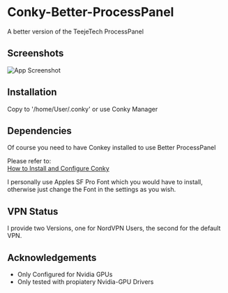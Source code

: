 
# Conky-Better-ProcessPanel 

A better version of the TeejeTech ProcessPanel




## Screenshots

![App Screenshot](https://i.imgur.com/oUUnfdy.png)

## Installation
Copy to '/home/User/.conky' or use Conky Manager 

## Dependencies
Of course you need to have Conkey installed to use Better ProcessPanel

Please refer to:<br>
[How to Install and Configure Conky](https://www.linux.com/topic/desktop/how-install-and-configure-conky/)

I personally use Apples SF Pro Font which you would have to install, otherwise just change the Font in the settings as you wish.
## VPN Status
I provide two Versions, one for NordVPN Users, the second for the default VPN.
## Acknowledgements

 - Only Configured for Nvidia GPUs
 - Only tested with propiatery Nvidia-GPU Drivers
